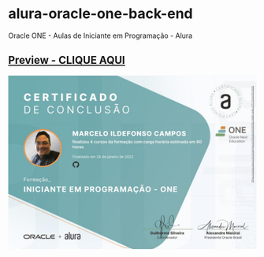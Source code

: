 # alura-oracle-one-back-end
Oracle ONE - Aulas de Iniciante em Programação - Alura

## [Preview - CLIQUE AQUI](https://marceloicampos.github.io/alura-oracle-one-back-end/)

![](https://raw.githubusercontent.com/marceloicampos/alura-oracle-one-back-end/main/Forma%C3%A7%C3%A3o_INICIANTE_EM_PROGRAMACAO_ONE.jpg)
